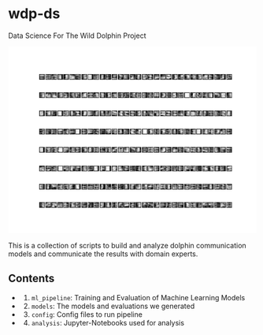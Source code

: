 # wdp-ds
Data Science For The Wild Dolphin Project

![filters](https://raw.githubusercontent.com/dkohlsdorf/wdp-ds/develop/models/v2_lstm_v5/filters1.png)

This is a collection of scripts to build and analyze dolphin communication models
and communicate the results with domain experts. 

## Contents

+ 1) `ml_pipeline`: Training and Evaluation of Machine Learning Models
+ 2) `models`: The models and evaluations we generated
+ 3) `config`: Config files to run pipeline
+ 4) `analysis`: Jupyter-Notebooks used for analysis